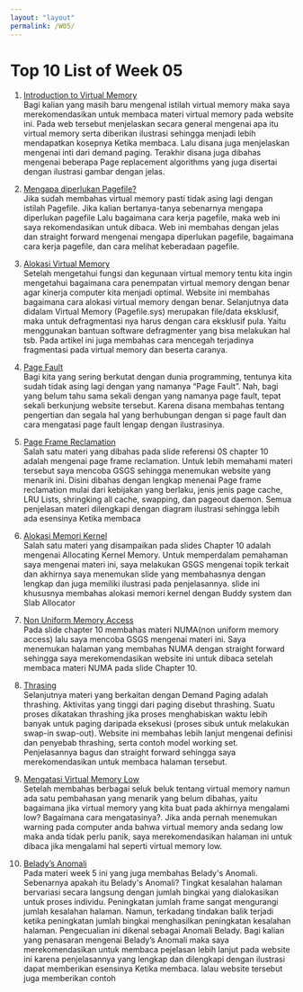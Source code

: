 ```yaml
---
layout: "layout"
permalink: /W05/
---
```


# Top 10 List of Week 05

1. [Introduction to Virtual Memory](https://www.tutorialspoint.com/operating_system/os_virtual_memory.htm/)<br>
Bagi kalian yang masih baru mengenal istilah virtual memory maka saya merekomendasikan untuk membaca materi virtual memory pada website ini. Pada web tersebut menjelaskan secara general mengenai apa itu virtual memory serta diberikan ilustrasi sehingga menjadi lebih mendapatkan kosepnya Ketika membaca. Lalu disana juga menjelaskan mengenai inti dari demand paging. Terakhir disana juga dibahas mengenai beberapa Page replacement algorithms yang juga disertai dengan ilustrasi gambar dengan jelas.

2. [Mengapa diperlukan Pagefile?](http://kangtokkomputer.weebly.com/pagefile-virtual-memory.html)<br>
Jika sudah membahas virtual memory pasti tidak asing lagi dengan istilah Pagefile. Jika kalian bertanya-tanya sebenarnya mengapa diperlukan pagefile Lalu bagaimana cara kerja pagefile, maka web ini saya rekomendasikan untuk dibaca. Web ini membahas dengan jelas dan straight forward mengenai mengapa diperlukan pagefile, bagaimana cara kerja pagefile, dan cara melihat keberadaan pagefile.

3. [Alokasi Virtual Memory](http://kangtokkomputer.weebly.com/alokasi-virtual-memory.html)<br>
Setelah mengetahui fungsi dan kegunaan virtual memory tentu kita ingin mengetahui bagaimana cara penempatan virtual memory dengan benar agar kinerja computer kita menjadi optimal. Website ini membahas bagaimana cara alokasi virtual memory dengan benar. Selanjutnya data didalam Virtual Memory (Pagefile.sys) merupakan file/data eksklusif, maka untuk defragmentasi nya harus dengan cara eksklusif pula. Yaitu menggunakan bantuan software defragmenter yang bisa melakukan hal tsb. Pada artikel ini juga membahas cara mencegah terjadinya fragmentasi pada virtual memory dan beserta caranya.

4. [Page Fault](https://gaptex.id/glossary/pengertian-page-fault/)<br>
Bagi kita yang sering berkutat dengan dunia programming, tentunya kita sudah tidak asing lagi dengan yang namanya “Page Fault”. Nah, bagi yang belum tahu sama sekali dengan yang namanya page fault, tepat sekali berkunjung website tersebut. Karena disana membahas tentang pengertian dan segala hal yang berhubungan dengan si page fault dan cara mengatasi page fault lengap dengan ilustrasinya.

5. [Page Frame Reclamation](https://www.kernel.org/doc/gorman/html/understand/understand013.html)<br>
Salah satu materi yang dibahas pada slide referensi 0S chapter 10 adalah mengenai page frame reclamation. Untuk lebih memahami materi tersebut saya mencoba GSGS sehingga menemukan website yang menarik ini. Disini dibahas dengan lengkap menenai Page frame reclamation mulai dari kebijakan yang berlaku, jenis jenis page cache, LRU Lists, shringking all cache, swapping, dan pageout daemon. Semua penjelasan materi dilengkapi dengan diagram ilustrasi sehingga lebih ada esensinya Ketika membaca

6. [Alokasi Memori Kernel](https://123dok.com/document/z12n8wvy-so-alokasi-memori-kernel.html)<br>
Salah satu materi yang disampaikan pada slides Chapter 10 adalah mengenai Allocating Kernel Memory. Untuk memperdalam pemahaman saya mengenai materi ini, saya melakukan GSGS mengenai topik terkait dan akhirnya saya menemukan slide yang membahasnya dengan lengkap dan juga memiliki ilustrasi pada penjelasannya. slide ini khususnya membahas alokasi memori kernel dengan Buddy system dan Slab Allocator

7. [Non Uniform Memory Access](https://whatis.techtarget.com/definition/NUMA-non-uniform-memory-access)<br>
Pada slide chapter 10 membahas materi NUMA(non uniform memory access) lalu saya mencoba GSGS mengenai materi ini. Saya menemukan halaman yang membahas NUMA dengan straight forward sehingga saya merekomendasikan website ini untuk dibaca setelah membaca materi NUMA pada slide Chapter 10.

8. [Thrasing](https://iim6.tripod.com/ibam-os-html/x4404.html)<br>
Selanjutnya materi yang berkaitan dengan Demand Paging adalah thrashing. Aktivitas yang tinggi dari paging disebut thrashing. Suatu proses dikatakan thrashing jika proses menghabiskan waktu lebih banyak untuk paging daripada eksekusi (proses sibuk untuk melakukan swap-in swap-out). Website ini membahas lebih lanjut mengenai definisi dan penyebab thrashing, serta contoh model working set. Penjelasannya bagus dan straight forward sehingga saya merekomendasikan untuk membaca halaman tersebut.

9. [Mengatasi Virtual Memory Low](https://dosenit.com/hardware/ram/cara-mengatasi-virtual-memory-low)<br>
Setelah membahas berbagai seluk beluk tentang virtual memory namun ada satu pembahasan yang menarik yang belum dibahas, yaitu bagaimana jika virtual memory yang kita buat pada akhirnya mengalami low? Bagaimana cara mengatasinya?. Jika anda pernah menemukan warning pada computer anda bahwa virtual memory anda sedang low maka anda tidak perlu panik, saya merekomendasikan halaman ini untuk dibaca jika mengalami hal seperti virtual memory low.

10. [Belady’s Anomali](https://prepinsta.com/operating-systems/beladys-anomaly/)<br>
Pada materi week 5 ini yang juga membahas Belady's Anomali. Sebenarnya apakah itu Belady's Anomali? Tingkat kesalahan halaman bervariasi secara langsung dengan jumlah bingkai yang dialokasikan untuk proses individu. Peningkatan jumlah frame sangat mengurangi jumlah kesalahan halaman. Namun, terkadang tindakan balik terjadi ketika peningkatan jumlah bingkai menghasilkan peningkatan kesalahan halaman. Pengecualian ini dikenal sebagai Anomali Belady. Bagi kalian yang penasaran mengenai Belady’s Anomali maka saya merekomendasikan untuk membaca pejelasan lebih lanjut pada website ini karena penjelasannya yang lengkap dan dilengkapi dengan ilustrasi dapat memberikan esensinya Ketika membaca. lalau website tersebut juga memberikan contoh
